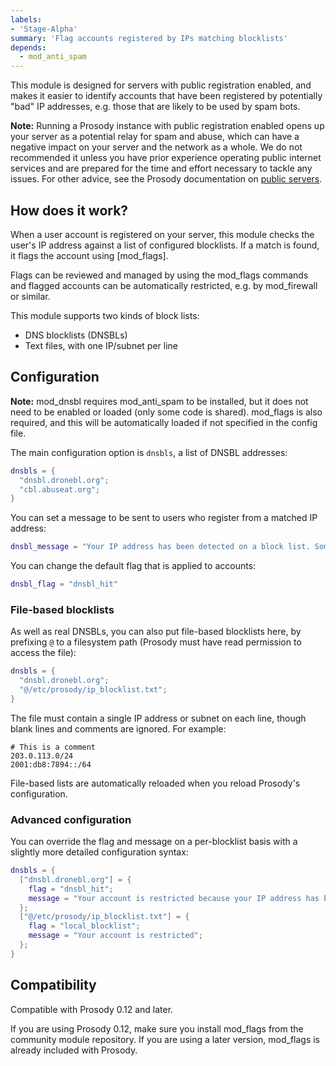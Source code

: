```yaml
---
labels:
- 'Stage-Alpha'
summary: 'Flag accounts registered by IPs matching blocklists'
depends:
  - mod_anti_spam
---
```


This module is designed for servers with public registration enabled, and
makes it easier to identify accounts that have been registered by potentially
"bad" IP addresses, e.g. those that are likely to be used by spam bots.

**Note:** Running a Prosody instance with public registration enabled opens up
your server as a potential relay for spam and abuse, which can have a negative
impact on your server and the network as a whole. We do not recommended it
unless you have prior experience operating public internet services and are
prepared for the time and effort necessary to tackle any issues. For other
advice, see the Prosody documentation on [public servers](https://prosody.im/doc/public_servers).

## How does it work?

When a user account is registered on your server, this module checks the user's
IP address against a list of configured blocklists. If a match is found, it
flags the account using [mod_flags].

Flags can be reviewed and managed by using the mod_flags commands and flagged
accounts can be automatically restricted, e.g. by mod_firewall or similar.

This module supports two kinds of block lists:

- DNS blocklists (DNSBLs)
- Text files, with one IP/subnet per line

## Configuration

**Note:** mod_dnsbl requires mod_anti_spam to be installed, but it does not
need to be enabled or loaded (only some code is shared). mod_flags is also
required, and this will be automatically loaded if not specified in the
config file.

The main configuration option is `dnsbls`, a list of DNSBL addresses:

```lua
dnsbls = {
  "dnsbl.dronebl.org";
  "cbl.abuseat.org";
}
```

You can set a message to be sent to users who register from a matched IP
address:

```lua
dnsbl_message = "Your IP address has been detected on a block list. Some functionality may be restricted."
```

You can change the default flag that is applied to accounts:

```lua
dnsbl_flag = "dnsbl_hit"
```

### File-based blocklists

As well as real DNSBLs, you can also put file-based blocklists here, by
prefixing `@` to a filesystem path (Prosody must have read permission to
access the file):

```lua
dnsbls = {
  "dnsbl.dronebl.org";
  "@/etc/prosody/ip_blocklist.txt";
}
```

The file must contain a single IP address or subnet on each line, though blank
lines and comments are ignored. For example:

```
# This is a comment
203.0.113.0/24
2001:db8:7894::/64
```

File-based lists are automatically reloaded when you reload Prosody's
configuration.

### Advanced configuration

You can override the flag and message on a per-blocklist basis with a slightly
more detailed configuration syntax:

```lua
dnsbls = {
  ["dnsbl.dronebl.org"] = {
    flag = "dnsbl_hit";
    message = "Your account is restricted because your IP address has been detected as running an open proxy. For more information see https://dronebl.org/lookup?ip={registration.ip}";
  };
  ["@/etc/prosody/ip_blocklist.txt"] = {
    flag = "local_blocklist";
    message = "Your account is restricted";
  };
}
```

## Compatibility

Compatible with Prosody 0.12 and later.

If you are using Prosody 0.12, make sure you install mod_flags from the
community module repository. If you are using a later version, mod_flags is
already included with Prosody.

